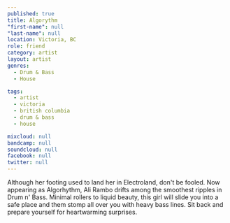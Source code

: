```yaml
---
published: true
title: Algorythm
"first-name": null
"last-name": null
location: Victoria, BC
role: friend
category: artist
layout: artist
genres:
  - Drum & Bass
  - House

tags:
  - artist
  - victoria
  - british columbia
  - drum & bass
  - house

mixcloud: null
bandcamp: null
soundcloud: null
facebook: null
twitter: null
---
```

Although her footing used to land her in Electroland, don't be fooled. Now appearing as Algorhythm, Ali Rambo drifts among the smoothest ripples in Drum n' Bass. Minimal rollers to liquid beauty, this girl will slide you into a safe place and them stomp all over you with heavy bass lines. Sit back and prepare yourself for heartwarming surprises.